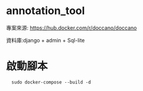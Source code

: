 # annotation_tool

專案來源: https://hub.docker.com/r/doccano/doccano

資料庫:django + admin + Sql-lite


# 啟動腳本
```
  sudo docker-compose --build -d
```



